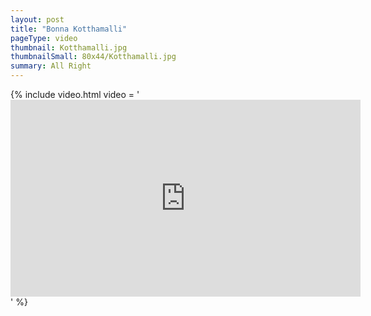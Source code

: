 ```yaml
---
layout: post
title: "Bonna Kotthamalli"
pageType: video
thumbnail: Kotthamalli.jpg
thumbnailSmall: 80x44/Kotthamalli.jpg
summary: All Right
---
```


{% include video.html video = '<iframe width="560" height="315" src="https://www.youtube.com/embed/ssNXqXv0iWg" frameborder="0" allowfullscreen></iframe>' %} 
